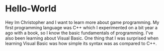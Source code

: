 # Hello-World


Hey Im Christopher and I want to learn more about game programming. My first programming language was C++ which I experimented on a bit year a ago with a book, so I know the basic fundamentals of programming. I've also been learning about Visual Basic. One thing that I was surprised when learning Visual Basic was how simple its syntax was as compared to C++. 
